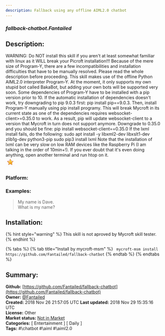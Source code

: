 ```yaml
---
description: Fallback using any offline AIML2.0 chatbot
---
```


### _fallback-chatbot.Fantailed_  
## Description:  
WARNING: Do NOT install this skill if you aren't at least somewhat familiar with linux as it WILL break your Picroft installation!!!
Because of the mere size of Program-Y, there are a few incompatibilities and installation difficulties that have to be manually resolved.
Please read the whole description before proceeding.
This skill makes use of the offline Python AIML2.0 interpreter Program-Y.
At the moment, it only supports my own stupid bot called BakaBot, but adding your own bots will be supported very soon.
Some dependencies of Program-Y have to be installed with a pip version prior to 10. If the automatic installation of dependencies doesn't work, try downgrading to pip 9.0.3 first:
pip install pip==9.0.3.
Then, install Program-Y manually using pip install programy.
This will break Mycroft in its current state as one of the dependencies requires websocket-client>=0.35.0 to work. As a result, pip will update websocket-client to a version that Mycroft in turn does not support anymore. Downgrade to 0.35.0 and you should be fine:
pip install websocket-client==0.35.0
If the lxml install fails, do the following:
sudo apt install -y libxml2-dev libxslt1-dev zlib1g-dev python3-pip
sudo pip3 install lxml
Note that the installation of lxml can be very slow on low RAM devices like the Raspberry Pi (I am talking in the order of 10min+!). If you
ever doubt that it's even doing anything, open another terminal and run htop on it.  
![](../.gitbook/assets/star.png)  
### Platform:  
  
### Examples:  
> My name is Dave.  
> What is my name?  
  
## Installation:  
{% hint style="warning" %}
This skill is not aproved by Mycroft skill tester.
{% endhint %}
    
{% tabs %}
{% tab title="Install by mycroft-msm" %}
``` mycroft-msm install https://github.com/Fantailed/fallback-chatbot```
{% endtab %}
  {% endtabs %}
    
## Summary:  
**Github:** [https://github.com/Fantailed/fallback-chatbot](https://github.com/Fantailed/fallback-chatbot)  
**Owner:** [@Fantailed](https://github.com/Fantailed)  
**Created:** 2018 Nov 26 21:57:05 UTC  **Last updated:** 2018 Nov 29 15:35:16 UTC  
**License:** Other  
**Market status:** [Not in Market](https://market.mycroft.ai/skill/)  
**Categories:** [ Entertainment ] [ Daily ]   
**Tags:** \#\chatbot \#\aiml \#\aiml2.0   
